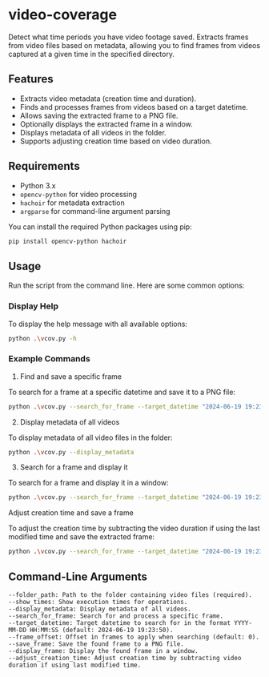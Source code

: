# video-coverage

Detect what time periods you have video footage saved. Extracts frames from video files based on metadata, allowing you to find frames from videos captured at a given time in the specified directory.

## Features

- Extracts video metadata (creation time and duration).
- Finds and processes frames from videos based on a target datetime.
- Allows saving the extracted frame to a PNG file.
- Optionally displays the extracted frame in a window.
- Displays metadata of all videos in the folder.
- Supports adjusting creation time based on video duration.

## Requirements

- Python 3.x
- `opencv-python` for video processing
- `hachoir` for metadata extraction
- `argparse` for command-line argument parsing

You can install the required Python packages using pip:

```bash
pip install opencv-python hachoir
```

## Usage
Run the script from the command line. Here are some common options:

### Display Help
To display the help message with all available options:
```bash
python .\vcov.py -h
```

### Example Commands
1. Find and save a specific frame

To search for a frame at a specific datetime and save it to a PNG file:
```bash
python .\vcov.py --search_for_frame --target_datetime "2024-06-19 19:23:50" --save_frame
```

2. Display metadata of all videos

To display metadata of all video files in the folder:
```bash
python .\vcov.py --display_metadata
```

3. Search for a frame and display it

To search for a frame and display it in a window:
```bash
python .\vcov.py --search_for_frame --target_datetime "2024-06-19 19:23:50" --display_frame
```

Adjust creation time and save a frame

To adjust the creation time by subtracting the video duration if using the last modified time and save the extracted frame:
```bash
python .\vcov.py --search_for_frame --target_datetime "2024-06-19 19:23:50" --save_frame --adjust_creation_time
```

## Command-Line Arguments
    --folder_path: Path to the folder containing video files (required).
    --show_times: Show execution times for operations.
    --display_metadata: Display metadata of all videos.
    --search_for_frame: Search for and process a specific frame.
    --target_datetime: Target datetime to search for in the format YYYY-MM-DD HH:MM:SS (default: 2024-06-19 19:23:50).
    --frame_offset: Offset in frames to apply when searching (default: 0).
    --save_frame: Save the found frame to a PNG file.
    --display_frame: Display the found frame in a window.
    --adjust_creation_time: Adjust creation time by subtracting video duration if using last modified time.
